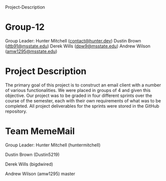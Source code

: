  Project-Description
# Group-12
Group Leader: Hunter Mitchell (contact@hunter.dev)
Dustin Brown (dtb91@msstate.edu)
Derek Wills (dpw9@msstate.edu)
Andrew Wilson (amw1295@msstate.edu)

# Project Description

The primary goal of this project is to construct an email client with a number of various functionalities. We were placed in groups of 4 and given this objective. Our project was to be graded in four different sprints over the course of the semester, each with their own requirements of what was to be completed. All project deliverables for the sprints were stored in the GitHub repository.

# Team MemeMail

Group Leader: Hunter Mitchell (huntermitchell) 

Dustin Brown (Dustin5219) 

Derek Wills (bigdwired) 

Andrew Wilson (amw1295)
 master
